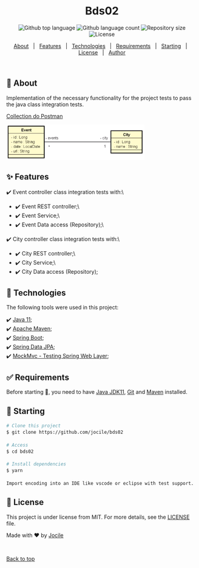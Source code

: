 <div align="center" id="top"> 
 <!-- <img src="./.github/app.gif" alt="Bds02" />
 -->
  &#xa0;

</div>

<h1 align="center">Bds02</h1>

<p align="center">
  <img alt="Github top language" src="https://img.shields.io/github/languages/top/jocile/bds02?color=56BEB8">

  <img alt="Github language count" src="https://img.shields.io/github/languages/count/jocile/bds02?color=56BEB8">

  <img alt="Repository size" src="https://img.shields.io/github/repo-size/jocile/bds02?color=56BEB8">

  <img alt="License" src="https://img.shields.io/github/license/jocile/bds02?color=56BEB8">

  <!-- <img alt="Github issues" src="https://img.shields.io/github/issues/jocile/bds02?color=56BEB8" /> -->

  <!-- <img alt="Github forks" src="https://img.shields.io/github/forks/jocile/bds02?color=56BEB8" /> -->

  <!-- <img alt="Github stars" src="https://img.shields.io/github/stars/jocile/bds02?color=56BEB8" /> -->
</p>

<!-- Status -->

<!-- <h4 align="center">
	🚧  Bds02 🚀 Under construction...  🚧
</h4>

<hr> -->

<p align="center">
  <a href="#dart-about">About</a> &#xa0; | &#xa0; 
  <a href="#sparkles-features">Features</a> &#xa0; | &#xa0;
  <a href="#rocket-technologies">Technologies</a> &#xa0; | &#xa0;
  <a href="#white_check_mark-requirements">Requirements</a> &#xa0; | &#xa0;
  <a href="#checkered_flag-starting">Starting</a> &#xa0; | &#xa0;
  <a href="#memo-license">License</a> &#xa0; | &#xa0;
  <a href="https://github.com/acenelio" target="_blank">Author</a>
</p>

<br>

## :dart: About

Implementation of the necessary functionality for the project tests to pass the java class integration tests.

[Collection do Postman](https://www.getpostman.com/collections/c347ea3428d6b199b391)

<img src="Diagram.png" alt="Bds02 diagram" />

## :sparkles: Features

:heavy_check_mark: Event controller class integration tests with:\

- :heavy_check_mark: Event REST controller;\
- :heavy_check_mark: Event Service;\
- :heavy_check_mark: Event Data access (Repository);\

:heavy_check_mark: City controller class integration tests with:\

- :heavy_check_mark: City REST controller;\
- :heavy_check_mark: City Service;\
- :heavy_check_mark: City Data access (Repository);

## :rocket: Technologies

The following tools were used in this project:

:heavy_check_mark: [Java 11](https://docs.oracle.com/en/java/javase/11/);\
:heavy_check_mark: [Apache Maven](https://maven.apache.org/guides/index.html);\
:heavy_check_mark: [Spring Boot](https://glysns.gitbook.io/springframework/);\
:heavy_check_mark: [Spring Data JPA](https://docs.spring.io/spring-boot/docs/2.5.6/reference/htmlsingle/#boot-features-jpa-and-spring-data);\
:heavy_check_mark: [MockMvc - Testing Spring Web Layer](https://spring.io/guides/gs/testing-web/);

## :white_check_mark: Requirements

Before starting :checkered_flag:, you need to have [Java JDK11](https://www.oracle.com/java/technologies/downloads/#java11), [Git](https://git-scm.com) and [Maven](https://maven.apache.org/download.cgi) installed.

## :checkered_flag: Starting

```bash
# Clone this project
$ git clone https://github.com/jocile/bds02

# Access
$ cd bds02

# Install dependencies
$ yarn

Import encoding into an IDE like vscode or eclipse with test support.

```

## :memo: License

This project is under license from MIT. For more details, see the [LICENSE](LICENSE.md) file.

Made with :heart: by <a href="https://github.com/jocile" target="_blank">Jocile</a>

&#xa0;

<a href="#top">Back to top</a>
